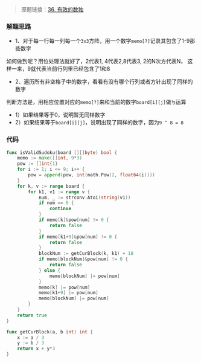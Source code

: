 > 原题链接：[36. 有效的数独](https://leetcode-cn.com/problems/valid-sudoku/)

### 解题思路
* 1、对于每一行每一列每一个``3x3``方阵，用一个数字``memo[?]``记录其包含了1-9那些数字

如何做到呢？用位处理法就好了，2代表1, 4代表2,8代表3, 2的N次方代表N，
这样一来，9就代表当前行列里已经包含了1和8

* 2、遍历所有非空格子中的数字，看看有没有哪个行列或者方针出现了同样的数字

判断方法是，用相应位置对应的``memo[?]``来和当前的数字``board[i][j]``做``与``运算
* 1）如果结果等于0，说明暂无同样数字
* 2）如果结果等于``board[i][j]``，说明出现了同样的数字，因为``9 ^ 8 = 8``
### 代码
```go
func isValidSudoku(board [][]byte) bool {
	memo := make([]int, 9*3)
	pow := []int{1}
	for i := 1; i <= 9; i++ {
		pow = append(pow, int(math.Pow(2, float64(i))))
	}
	for k, v := range board {
		for k1, v1 := range v {
			num, _ := strconv.Atoi(string(v1))
			if num == 0 {
				continue
			}
			if memo[k]&pow[num] != 0 {
				return false
			}
			if memo[k1+9]&pow[num] != 0 {
				return false
			}
			blockNum := getCurBlock(k, k1) + 18
			if memo[blockNum]&pow[num] != 0 {
				return false
			} else {
				memo[blockNum] |= pow[num]
			}
			memo[k] |= pow[num]
			memo[k1+9] |= pow[num]
			memo[blockNum] |= pow[num]
		}
	}
	return true
}

func getCurBlock(a, b int) int {
	x := a / 3
	y := b / 3
	return x + y*3
}
```
